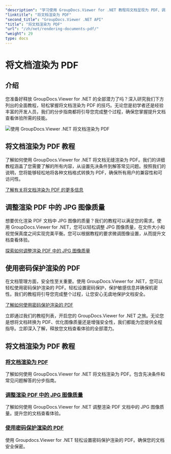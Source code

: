 ```yaml
---
"description": "学习使用 GroupDocs.Viewer for .NET 教程将文档呈现为 PDF、调整 JPG 图像质量以及使用密码保护 PDF。"
"linktitle": "将文档渲染为 PDF"
"second_title": "GroupDocs.Viewer .NET API"
"title": "将文档渲染为 PDF"
"url": "/zh/net/rendering-documents-pdf/"
"weight": 29
type: docs
---
```

# 将文档渲染为 PDF


## 介绍

您准备好释放 GroupDocs.Viewer for .NET 的全部潜力了吗？深入研究我们下方列出的全面教程，轻松掌握将文档渲染为 PDF 的技巧。无论您是初学者还是经验丰富的开发人员，我们的分步指南都将引导您完成整个过程，确保您掌握提升文档查看体验所需的技能。

![使用 GroupDocs.Viewer .NET 将文档渲染为 PDF](/viewer/rendering-documents-pdf/image.png)

## 将文档渲染为 PDF 教程

了解如何使用 GroupDocs.Viewer for .NET 将文档无缝渲染为 PDF。我们的详细教程涵盖了您需要了解的所有内容，从设置先决条件到解答常见问题。按照我们的说明，您将能够轻松地将各种文档格式转换为 PDF，确保所有用户的兼容性和可访问性。

[了解有关将文档渲染为 PDF 的更多信息](./render-to-pdf/)

## 调整渲染 PDF 中的 JPG 图像质量

想要优化渲染 PDF 文档中 JPG 图像的质量？我们的教程可以满足您的需求。使用 GroupDocs.Viewer for .NET，您可以轻松调整 JPG 图像质量，在文件大小和视觉保真度之间实现完美平衡。您可以根据教程的要求微调图像设置，从而提升文档查看体验。

[探索如何调整渲染 PDF 中的 JPG 图像质量](./adjust-jpg-quality-pdf/)

## 使用密码保护渲染的 PDF

在文档管理方面，安全性至关重要。使用 GroupDocs.Viewer for .NET，您可以轻松使用密码保护渲染的 PDF。轻松设置密码保护，保护敏感信息并确保机密性。我们的教程将引导您完成整个过程，让您安心无虞地保护文档安全。

[了解如何使用密码保护渲染的 PDF](./protect-pdf/)

立即通过我们的教程列表，开启您的 GroupDocs.Viewer for .NET 之旅。无论您是想将文档转换为 PDF、优化图像质量还是增强安全性，我们都能为您提供全程指导。立即深入了解，释放您文档查看体验的全部潜力。
## 将文档渲染为 PDF 教程
### [将文档渲染为 PDF](./render-to-pdf/)
了解如何使用 GroupDocs.Viewer for .NET 将文档渲染为 PDF。包含先决条件和常见问题解答的分步指南。
### [调整渲染 PDF 中的 JPG 图像质量](./adjust-jpg-quality-pdf/)
了解如何使用 GroupDocs.Viewer for .NET 调整渲染 PDF 文档中的 JPG 图像质量。提升您的文档查看体验。
### [使用密码保护渲染的 PDF](./protect-pdf/)
使用 Groupdocs.Viewer for .NET 轻松设置密码保护渲染的 PDF。确保您的文档安全保密。
